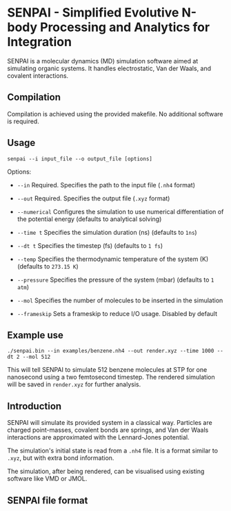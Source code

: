 # SENPAI - Simplified Evolutive N-body Processing and Analytics for Integration

SENPAI is a molecular dynamics (MD) simulation software aimed at simulating organic systems. It handles electrostatic, Van der Waals, and covalent interactions.

## Compilation

Compilation is achieved using the provided makefile. No additional software is required.

## Usage

`senpai --i input_file --o output_file [options]`

Options:

- `--in` Required. Specifies the path to the input file (`.nh4` format)

- `--out` Required. Specifies the output file (`.xyz` format)

- `--numerical` Configures the simulation to use numerical differentiation of the potential energy (defaults to analytical solving)

- `--time t` Specifies the simulation duration (ns) (defaults to `1ns`)

- `--dt t` Specifies the timestep (fs) (defaults to `1 fs`)

- `--temp` Specifies the thermodynamic temperature of the system (K) (defaults to `273.15 K`)

- `--pressure` Specifies the pressure of the system (mbar) (defaults to `1 atm`)

- `--mol` Specifies the number of molecules to be inserted in the simulation

- `--frameskip` Sets a frameskip to reduce I/O usage. Disabled by default

## Example use

`./senpai.bin --in examples/benzene.nh4 --out render.xyz --time 1000 --dt 2 --mol 512`

This will tell SENPAI to simulate 512 benzene molecules at STP for one nanosecond using a two femtosecond timestep. The rendered simulation will be saved in `render.xyz` for further analysis.

## Introduction

SENPAI will simulate its provided system in a classical way. Particles are charged point-masses, covalent bonds are springs, and Van der Waals interactions are approximated with the Lennard-Jones potential.

The simulation's initial state is read from a `.nh4` file. It is a format similar to `.xyz`, but with extra bond information.

The simulation, after being rendered, can be visualised using existing software like VMD or JMOL.

## SENPAI file format 
